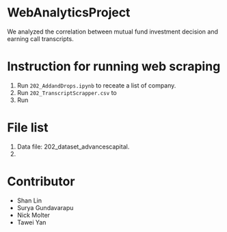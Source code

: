 WebAnalyticsProject
=====================
We analyzed the correlation between mutual fund investment decision and earning call transcripts.

# Instruction for running web scraping
1. Run `202_AddandDrops.ipynb` to receate a list of company.
2. Run `202_TranscriptScrapper.csv` to 
3. Run 

# File list
1. Data file: 202_dataset_advancescapital.
2. 

# Contributor
* Shan Lin
* Surya Gundavarapu
* Nick Molter
* Tawei Yan

